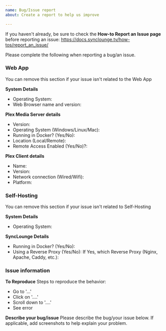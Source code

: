 ```yaml
---
name: Bug/Issue report
about: Create a report to help us improve

---
```


If you haven't already, be sure to check the **How-to Report an Issue page** before reporting an issue: https://docs.synclounge.tv/how-tos/report_an_issue/

Please complete the following when reporting a bug/an issue.

### Web App
You can remove this section if your issue isn't related to the Web App

**System Details**

- Operating System:
- Web Browser name and version:

**Plex Media Server details**

- Version:
- Operating System (Windows/Linux/Mac):
- Running in Docker? (Yes/No):
- Location (Local/Remote):
- Remote Access Enabled (Yes/No)?:

**Plex Client details**

- Name:
- Version:
- Network connection (Wired/Wifi):
- Platform:

### Self-Hosting
You can remove this section if your issue isn't related to Self-Hosting

**System Details**

- Operating System:

**SyncLounge Details**

- Running in Docker? (Yes/No):
- Using a Reverse Proxy (Yes/No):
    If Yes, which Reverse Proxy (Nginx, Apache, Caddy, etc.):

### Issue information

**To Reproduce**
Steps to reproduce the behavior:

- Go to '...'
- Click on '....'
- Scroll down to '....'
- See error

**Describe your bug/issue**
Please describe the bug/your issue below. If applicable, add screenshots to help explain your problem.
